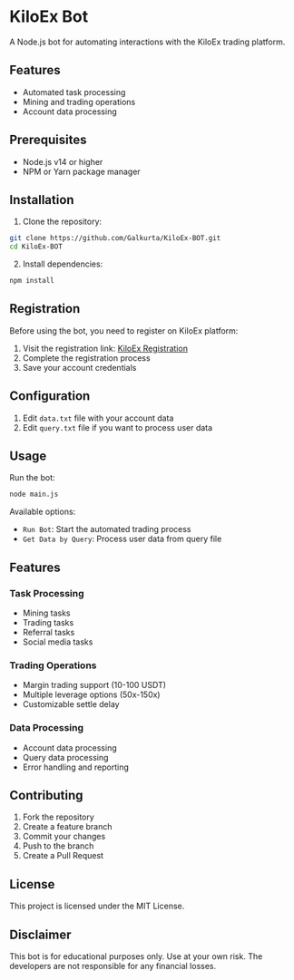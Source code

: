 # KiloEx Bot

A Node.js bot for automating interactions with the KiloEx trading platform.

## Features

- Automated task processing
- Mining and trading operations
- Account data processing

## Prerequisites

- Node.js v14 or higher
- NPM or Yarn package manager

## Installation

1. Clone the repository:

```bash
git clone https://github.com/Galkurta/KiloEx-BOT.git
cd KiloEx-BOT
```

2. Install dependencies:

```bash
npm install
```

## Registration

Before using the bot, you need to register on KiloEx platform:

1. Visit the registration link: [KiloEx Registration](https://t.me/KiloExTradeBot/mini?startapp=from-kiloextrade_rcode-n3m72b1h)
2. Complete the registration process
3. Save your account credentials

## Configuration

1. Edit `data.txt` file with your account data
2. Edit `query.txt` file if you want to process user data

## Usage

Run the bot:

```bash
node main.js
```

Available options:

- `Run Bot`: Start the automated trading process
- `Get Data by Query`: Process user data from query file

## Features

### Task Processing

- Mining tasks
- Trading tasks
- Referral tasks
- Social media tasks

### Trading Operations

- Margin trading support (10-100 USDT)
- Multiple leverage options (50x-150x)
- Customizable settle delay

### Data Processing

- Account data processing
- Query data processing
- Error handling and reporting

## Contributing

1. Fork the repository
2. Create a feature branch
3. Commit your changes
4. Push to the branch
5. Create a Pull Request

## License

This project is licensed under the MIT License.

## Disclaimer

This bot is for educational purposes only. Use at your own risk. The developers are not responsible for any financial losses.
